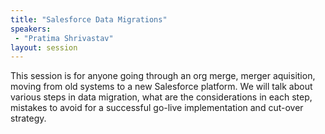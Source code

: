 ```yaml
---
title: "Salesforce Data Migrations"
speakers:
 - "Pratima Shrivastav"
layout: session
---
```


This session is for anyone going through an org merge, merger aquisition, moving from old systems to a new Salesforce platform. We will talk about various steps in data migration, what are the considerations in each step, mistakes to avoid for a successful go-live implementation and cut-over strategy.